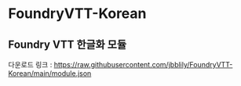 # FoundryVTT-Korean
## Foundry VTT 한글화 모듈
다운로드 링크 : https://raw.githubusercontent.com/jbblily/FoundryVTT-Korean/main/module.json

